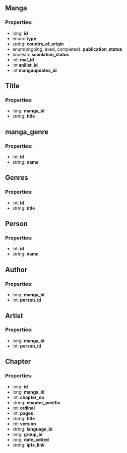 ## Manga
### Properties:
- long: __id__
- enum: __type__
- string: __country_of_origin__
- enum(ongoing, axed, completed): __publication_status__
- boolean: __scanlation_status__
- int: __mal_id__
- int __anilist_id__
- int __mangaupdates_id__

## Title
### Properties:
- long: __manga_id__
- string: __title__

## manga_genre
### Properties:
- int: __id__
- string: __name__

## Genres
### Properties:
- int: __id__
- string: __title__

## Person
### Properties:
- int: __id__
- string: __name__

## Author
### Properties:
- long: __manga_id__
- int: __person_id__

## Artist
### Properties:
- long: __manga_id__
- int: __person_id__

## Chapter
### Properties:
- long: __id__
- long: __manga_id__
- int: __chapter_no__
- string: __chapter_postfix__
- int: __ordinal__
- int: __pages__
- string: __title__
- int: __version__
- string: __language_id__
- long: __group_id__
- long: __date_added__
- string: __ipfs_link__
